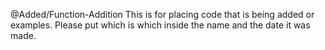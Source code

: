 @Added/Function-Addition
This is for placing code that is being added or examples. Please put which is which inside the name and the date it was made. 
